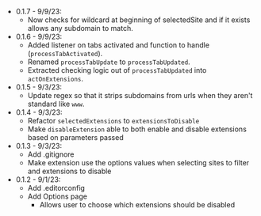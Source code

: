 - 0.1.7 - 9/9/23:
  - Now checks for wildcard at beginning of selectedSite and if it exists allows any subdomain to match.
- 0.1.6 - 9/9/23:
  - Added listener on tabs activated and function to handle (`processTabActivated`).
  - Renamed `processTabUpdate` to `processTabUpdated`.
  - Extracted checking logic out of `processTabUpdated` into `actOnExtensions`.
- 0.1.5 - 9/3/23:
  - Update regex so that it strips subdomains from urls when they aren't standard like `www`.
- 0.1.4 - 9/3/23:
  - Refactor `selectedExtensions` to `extensionsToDisable`
  - Make `disableExtension` able to both enable and disable extensions based on parameters passed
- 0.1.3 - 9/3/23:
  - Add .gitignore
  - Make extension use the options values when selecting sites to filter and extensions to disable
- 0.1.2 - 9/1/23:
    - Add .editorconfig
    - Add Options page
        - Allows user to choose which extensions should be disabled


